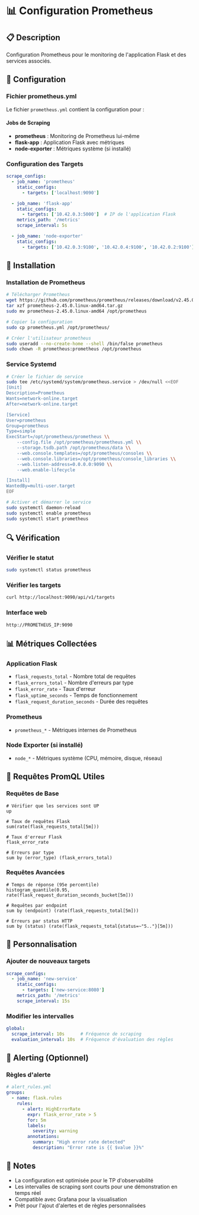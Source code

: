 # 📊 Configuration Prometheus

## 📋 Description

Configuration Prometheus pour le monitoring de l'application Flask et des services associés.

## 🔧 Configuration

### Fichier prometheus.yml

Le fichier `prometheus.yml` contient la configuration pour :

#### Jobs de Scraping
- **prometheus** : Monitoring de Prometheus lui-même
- **flask-app** : Application Flask avec métriques
- **node-exporter** : Métriques système (si installé)

### Configuration des Targets

```yaml
scrape_configs:
  - job_name: 'prometheus'
    static_configs:
      - targets: ['localhost:9090']

  - job_name: 'flask-app'
    static_configs:
      - targets: ['10.42.0.3:5000']  # IP de l'application Flask
    metrics_path: '/metrics'
    scrape_interval: 5s

  - job_name: 'node-exporter'
    static_configs:
      - targets: ['10.42.0.3:9100', '10.42.0.4:9100', '10.42.0.2:9100']
```

## 🚀 Installation

### Installation de Prometheus
```bash
# Télécharger Prometheus
wget https://github.com/prometheus/prometheus/releases/download/v2.45.0/prometheus-2.45.0.linux-amd64.tar.gz
tar xzf prometheus-2.45.0.linux-amd64.tar.gz
sudo mv prometheus-2.45.0.linux-amd64 /opt/prometheus

# Copier la configuration
sudo cp prometheus.yml /opt/prometheus/

# Créer l'utilisateur prometheus
sudo useradd --no-create-home --shell /bin/false prometheus
sudo chown -R prometheus:prometheus /opt/prometheus
```

### Service Systemd
```bash
# Créer le fichier de service
sudo tee /etc/systemd/system/prometheus.service > /dev/null <<EOF
[Unit]
Description=Prometheus
Wants=network-online.target
After=network-online.target

[Service]
User=prometheus
Group=prometheus
Type=simple
ExecStart=/opt/prometheus/prometheus \\
    --config.file /opt/prometheus/prometheus.yml \\
    --storage.tsdb.path /opt/prometheus/data \\
    --web.console.templates=/opt/prometheus/consoles \\
    --web.console.libraries=/opt/prometheus/console_libraries \\
    --web.listen-address=0.0.0.0:9090 \\
    --web.enable-lifecycle

[Install]
WantedBy=multi-user.target
EOF

# Activer et démarrer le service
sudo systemctl daemon-reload
sudo systemctl enable prometheus
sudo systemctl start prometheus
```

## 🔍 Vérification

### Vérifier le statut
```bash
sudo systemctl status prometheus
```

### Vérifier les targets
```bash
curl http://localhost:9090/api/v1/targets
```

### Interface web
```
http://PROMETHEUS_IP:9090
```

## 📊 Métriques Collectées

### Application Flask
- `flask_requests_total` - Nombre total de requêtes
- `flask_errors_total` - Nombre d'erreurs par type
- `flask_error_rate` - Taux d'erreur
- `flask_uptime_seconds` - Temps de fonctionnement
- `flask_request_duration_seconds` - Durée des requêtes

### Prometheus
- `prometheus_*` - Métriques internes de Prometheus

### Node Exporter (si installé)
- `node_*` - Métriques système (CPU, mémoire, disque, réseau)

## 🎯 Requêtes PromQL Utiles

### Requêtes de Base
```promql
# Vérifier que les services sont UP
up

# Taux de requêtes Flask
sum(rate(flask_requests_total[5m]))

# Taux d'erreur Flask
flask_error_rate

# Erreurs par type
sum by (error_type) (flask_errors_total)
```

### Requêtes Avancées
```promql
# Temps de réponse (95e percentile)
histogram_quantile(0.95, rate(flask_request_duration_seconds_bucket[5m]))

# Requêtes par endpoint
sum by (endpoint) (rate(flask_requests_total[5m]))

# Erreurs par status HTTP
sum by (status) (rate(flask_requests_total{status=~"5.."}[5m]))
```

## 🔧 Personnalisation

### Ajouter de nouveaux targets
```yaml
scrape_configs:
  - job_name: 'new-service'
    static_configs:
      - targets: ['new-service:8080']
    metrics_path: '/metrics'
    scrape_interval: 15s
```

### Modifier les intervalles
```yaml
global:
  scrape_interval: 10s      # Fréquence de scraping
  evaluation_interval: 10s  # Fréquence d'évaluation des règles
```

## 🚨 Alerting (Optionnel)

### Règles d'alerte
```yaml
# alert_rules.yml
groups:
  - name: flask.rules
    rules:
      - alert: HighErrorRate
        expr: flask_error_rate > 5
        for: 5m
        labels:
          severity: warning
        annotations:
          summary: "High error rate detected"
          description: "Error rate is {{ $value }}%"
```

## 📝 Notes

- La configuration est optimisée pour le TP d'observabilité
- Les intervalles de scraping sont courts pour une démonstration en temps réel
- Compatible avec Grafana pour la visualisation
- Prêt pour l'ajout d'alertes et de règles personnalisées
